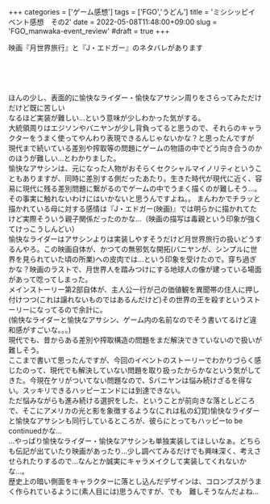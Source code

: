 +++
categories = ['ゲーム感想']
tags = ['FGO','うどん']
title = 'ミシシッピイベント感想　その2'
date = 2022-05-08T11:48:00+09:00
slug = 'FGO_manwaka-event_review'
#draft = true
+++

映画『月世界旅行』と『J・エドガー』のネタバレがあります
<!--more-->
<br>
<br>
<br>

ほんの少し、表面的に愉快なライダー・愉快なアサシン周りをさらってみただけだけど既に苦しい
<br>
なるほど実装が難しい…という意味が少しわかった気がする。
<br>
大統領周りはエジソンやバニヤンが少し背負ってると思うので、それらのキャラクターをうまく使ってやんわり表現できるんじゃないかな？と思ったんですが　現代まで続いている差別や搾取等の問題にゲームの物語の中でどう向き合うのかのほうが難しい…とわかりました。
<br>
愉快なアサシンは、元になった人物がおそらくセクシャルマイノリティということもありますが、同時に差別する側だったあたり。生きた時代が現代に近く、容易に現代に残る差別問題に繋がるのでゲームの中でうまく描くのが難しそう…。その事実に触れないわけにはいかないと思うんですよね。。
まんわかでチラッと描かれている母に対する感情は『J・エドガー(映画)』では明らかに描かれてたけど実際そういう親子関係だったのかな…（映画の描写は毒親という印象が強くてけっこうしんどい）
<br>
愉快なライダーはアサシンよりは実装しやすそうだけど月世界旅行の扱いどうするんやろ。この映画自体が、かつての無邪気な開拓(バニヤンが、シンプルに世界を見られていた頃の所業)への皮肉では…という印象を受けたので。穿ち過ぎかな？映画のラストで、月世界人を踏みつけにする地球人の像が建っている場面があって唸ってしまった。
<br>
メインストーリー第2部自体が、主人公一行が己の価値観を異聞帯の住人に押し付けつつ(これは譲れないものではあるんだけど)その世界の王を殺すというストーリーになってるので余計に。
<br>
(愉快なライダーと愉快なアサシン、ゲーム内の名前なのでそう書いてるけど違和感がすごいな。。。)
<br>
現代でも、昔からある差別や搾取構造の問題をまだ解決できていないので扱いが難しそう。
<br>
ここまで書いて思ったんですが、今回のイベントのストーリーでわかりづらく感じたのって、現代でも解決していない問題を取り扱ったからかなという気がしてきた。今現在ケリがついてない問題なので、Sバニヤンは悩み続けざるを得ない。スッキリできるハッピーエンドには到達できない。
<br>
ただ悩みながらも進み続ける選択をした、ということが前向きな落としどころで、そこにアメリカの光と影を象徴するような(これは私の幻覚)愉快なライダーと愉快なアサシンも同行しているところが、彼らにとってもハッピーto be continuedかな…
<br>
…やっぱり愉快なライダー・愉快なアサシンも単独実装してほしいなぁ。どちらも伝記が出ていたり映画があったり…少し調べてみるだけでも興味深く、考えさせられたりするので…なんとか誠実にキャラメイクして実装してくれないかな…。
<br>
歴史上の暗い側面をキャラクターに落とし込んだデザインは、コロンブスがうまく作られているように(素人目には)思うんですが、でも　難しそうなんだよね…
<br>